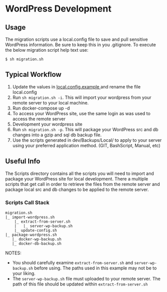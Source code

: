# WordPress Development

## Usage

The migration scripts use a local.config file to save and pull sensitive WordPress information. Be sure to keep this in you .gitignore. To execute the below migration script help text use:

```
$ sh migration.sh 
```

## Typical Workflow

1. Update the values in [ local.config.example ](Scripts/Config/local.config.example) and rename the file local.config
2. Run `sh migration.sh -i`. This will import your wordpress from your remote server to your local machine.
3. Run docker-compose up -d
4. To access your WordPress site, use the same login as was used to access the remote server
5. Development your wordpress site
6. Run `sh migration.sh -p`. This will package your WordPress src and db changes into a gzip and sql db backup file.
7. Use the scripts generated in dev/Backups/Local/ to apply to your server using your preferred application method. (GIT, BashScript, Manual, etc)

## Useful Info

The Scripts directory contains all the scripts you will need to import and package your WordPress site for local development. There a multiple scripts that get call in order to retrieve the files from the remote server and package local src and db changes to be applied to the remote server.

### Scripts Call Stack 

```
migration.sh
|_ import-wordpress.sh          
    |_ extract-from-server.sh
    |   |_ server-wp-backup.sh
    |_ update-config.sh
|_ package-wordpress.sh
   |_ docker-wp-backup.sh
   |_ docker-db-backup.sh
```

NOTES:
* You should carefully examine `extract-from-server.sh` and `server-wp-backup.sh` before using. The paths used in this example may not be to your liking.
* The `server-wp-backup.sh` file must uploaded to your remote server. The path of this file should be updated within `extract-from-server.sh` 
